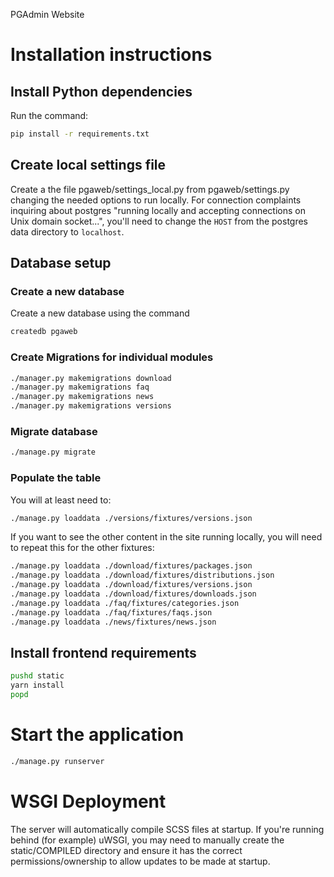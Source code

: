 PGAdmin Website

# Installation instructions

## Install Python dependencies
Run the command:

```bash
pip install -r requirements.txt
```

## Create local settings file
Create a the file pgaweb/settings_local.py from pgaweb/settings.py changing the needed options to run locally.
For connection complaints inquiring about postgres "running locally and accepting connections on Unix domain socket...",
you'll need to change the `HOST` from the postgres data directory to `localhost`.


## Database setup

### Create a new database

Create a new database using the command

```bash
createdb pgaweb
```

### Create Migrations for individual modules
```bash
./manager.py makemigrations download
./manager.py makemigrations faq
./manager.py makemigrations news
./manager.py makemigrations versions
```

### Migrate database

```bash
./manage.py migrate
```

### Populate the table

You will at least need to:

```bash
./manage.py loaddata ./versions/fixtures/versions.json
```

If you want to see the other content in the site running locally,
you will need to repeat this for the other fixtures:

```bash
./manage.py loaddata ./download/fixtures/packages.json
./manage.py loaddata ./download/fixtures/distributions.json
./manage.py loaddata ./download/fixtures/versions.json
./manage.py loaddata ./download/fixtures/downloads.json
./manage.py loaddata ./faq/fixtures/categories.json
./manage.py loaddata ./faq/fixtures/faqs.json
./manage.py loaddata ./news/fixtures/news.json
```

## Install frontend requirements

```bash
pushd static
yarn install
popd
```

# Start the application

```bash
./manage.py runserver
```

# WSGI Deployment

The server will automatically compile SCSS files at startup. If you're running behind (for example) uWSGI, you may
need to manually create the static/COMPILED directory and ensure it has the correct permissions/ownership to allow
updates to be made at startup.